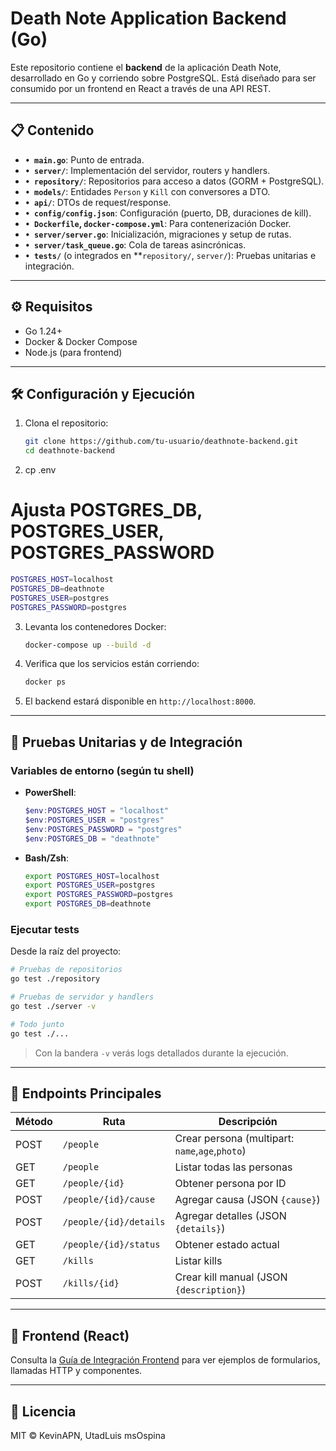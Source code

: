 # Death Note Application Backend (Go)

Este repositorio contiene el **backend** de la aplicación Death Note, desarrollado en Go y corriendo sobre PostgreSQL. Está diseñado para ser consumido por un frontend en React a través de una API REST.

---

## 📋 Contenido

* **`• main.go`**: Punto de entrada.
* **`• server/`**: Implementación del servidor, routers y handlers.
* **`• repository/`**: Repositorios para acceso a datos (GORM + PostgreSQL).
* **`• models/`**: Entidades `Person` y `Kill` con conversores a DTO.
* **`• api/`**: DTOs de request/response.
* **`• config/config.json`**: Configuración (puerto, DB, duraciones de kill).
* **`• Dockerfile`, `docker-compose.yml`**: Para contenerización Docker.
* **`• server/server.go`**: Inicialización, migraciones y setup de rutas.
* **`• server/task_queue.go`**: Cola de tareas asincrónicas.
* **`• tests/`** (o integrados en \*\*`repository/`, `server/`): Pruebas unitarias e integración.

---

## ⚙️ Requisitos

* Go 1.24+
* Docker & Docker Compose
* Node.js (para frontend)

---

## 🛠️ Configuración y Ejecución

1. Clona el repositorio:

   ```bash
   git clone https://github.com/tu-usuario/deathnote-backend.git
   cd deathnote-backend
   ```

2. cp .env
   
# Ajusta POSTGRES_DB, POSTGRES_USER, POSTGRES_PASSWORD
  ```bash
  POSTGRES_HOST=localhost
  POSTGRES_DB=deathnote
  POSTGRES_USER=postgres
  POSTGRES_PASSWORD=postgres
  ```

3. Levanta los contenedores Docker:

   ```bash
   docker-compose up --build -d
   ```

4. Verifica que los servicios están corriendo:

   ```bash
   docker ps
   ```

5. El backend estará disponible en `http://localhost:8000`.

---

## 🧪 Pruebas Unitarias y de Integración

### Variables de entorno (según tu shell)

* **PowerShell**:

  ```powershell
  $env:POSTGRES_HOST = "localhost"
  $env:POSTGRES_USER = "postgres"
  $env:POSTGRES_PASSWORD = "postgres"
  $env:POSTGRES_DB = "deathnote"
  ```

* **Bash/Zsh**:

  ```bash
  export POSTGRES_HOST=localhost
  export POSTGRES_USER=postgres
  export POSTGRES_PASSWORD=postgres
  export POSTGRES_DB=deathnote
  ```

### Ejecutar tests

Desde la raíz del proyecto:

```bash
# Pruebas de repositorios
go test ./repository

# Pruebas de servidor y handlers
go test ./server -v

# Todo junto
go test ./...
```

> Con la bandera `-v` verás logs detallados durante la ejecución.

---

## 📡 Endpoints Principales

| Método | Ruta                   | Descripción                                     |
| ------ | ---------------------- | ----------------------------------------------- |
| POST   | `/people`              | Crear persona (multipart: `name`,`age`,`photo`) |
| GET    | `/people`              | Listar todas las personas                       |
| GET    | `/people/{id}`         | Obtener persona por ID                          |
| POST   | `/people/{id}/cause`   | Agregar causa (JSON `{cause}`)                  |
| POST   | `/people/{id}/details` | Agregar detalles (JSON `{details}`)             |
| GET    | `/people/{id}/status`  | Obtener estado actual                           |
| GET    | `/kills`               | Listar kills                                    |
| POST   | `/kills/{id}`          | Crear kill manual (JSON `{description}`)        |

---

## 📖 Frontend (React)

Consulta la [Guía de Integración Frontend](docs/FRONTEND_GUIDE.md) para ver ejemplos de formularios, llamadas HTTP y componentes.

---

## 📝 Licencia

MIT © KevinAPN, UtadLuis msOspina
